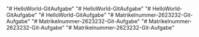 "# HelloWorld-GitAufgabe" 
"# HelloWorld-GitAufgabe" 
"# HelloWorld-GitAufgabe" 
"# HelloWorld-GitAufgabe" 
"# Matrikelnummer-2623232-Git-Aufgabe" 
"# Matrikelnummer-2623232-Git-Aufgabe" 
"# Matrikelnummer-2623232-Git-Aufgabe" 
"# Matrikelnummer-2623232-Git-Aufgabe" 

